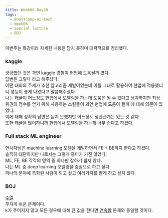 ```yaml
---
title: Week06 Day28
tags:
  - BoostCamp-ai-tech
  - Week06
  - special lecture
  - BOJ
---
```


이번주는 특강이라 자세한 내용은 담지 못하며 대략적으로 정리했다.  

### kaggle
궁금했던 것은 과연 kaggle 경험이 현업에 도움될까 였다.  
답변은 그렇다 라고 해주셨다.  
어떤 대회의 주제가 추천 알고리즘 개발이었는데 이를 그대로 활용하여 현업에 적용했더니 성능이 좋게 나왔다고 말씀해주셨다.  
나는 캐글이 어느정도 현업에서 모델링을 하는데 도움은 될 수 있다고 생각하지만 최상위권의 점수를 얻기 위해 사용하는 스킬들이 과연 현업에 도움이 될까 에 대해 의문이 있었다.  
이에 대해 정확히 답변은 듣지 못했지만 어느정도 상관관계는 있는 것 같다.  
또한 캐글을 많이하니까 현업에서 모델링을 하는게 너무 쉽다고 하셨다.  

### Full stack ML engineer
연사자님은 machine learning 모델을 개발하면서 FE + BE까지 한다고 하셨다.  
솔직히 대단하지만 나로서는 그렇게 흥미가 가진 않았다.  
ML, FE, BE 각각의 영역 중 하나만 잘하기 쉽지 않다.  
나는 ML 중 deep learning 모델링을 중점으로 하고 싶다.  
하나의 분야에 특화된 사람이 되고 싶고 여러가지를 얕게 하고 싶지 않다.  

### BOJ
[수열](http://boj.kr/2559)  
무쟈게 쉬운 문제이다.  
k가 주어지지 않고 모든 경우에 대해 큰 값을 한다면 [연속합](http://boj.kr/1912) 문제와 동일할 것이다.  
